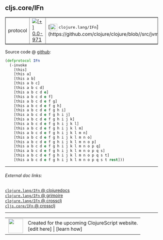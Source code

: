 ## cljs.core/IFn



 <table border="1">
<tr>
<td>protocol</td>
<td><a href="https://github.com/cljsinfo/cljs-api-docs/tree/0.0-971"><img valign="middle" alt="[+] 0.0-971" title="Added in 0.0-971" src="https://img.shields.io/badge/+-0.0--971-lightgrey.svg"></a> </td>
<td>
[<img height="24px" valign="middle" src="http://i.imgur.com/1GjPKvB.png"> <samp>clojure.lang/IFn</samp>](https://github.com/clojure/clojure/blob//src/jvm/clojure/lang/IFn.java)
</td>
</tr>
</table>









Source code @ [github](https://github.com/clojure/clojurescript/blob/r1895/src/cljs/cljs/core.cljs#L176-L198):

```clj
(defprotocol IFn
  (-invoke
    [this]
    [this a]
    [this a b]
    [this a b c]
    [this a b c d]
    [this a b c d e]
    [this a b c d e f]
    [this a b c d e f g]
    [this a b c d e f g h]
    [this a b c d e f g h i]
    [this a b c d e f g h i j]
    [this a b c d e f g h i j k]
    [this a b c d e f g h i j k l]
    [this a b c d e f g h i j k l m]
    [this a b c d e f g h i j k l m n]
    [this a b c d e f g h i j k l m n o]
    [this a b c d e f g h i j k l m n o p]
    [this a b c d e f g h i j k l m n o p q]
    [this a b c d e f g h i j k l m n o p q s]
    [this a b c d e f g h i j k l m n o p q s t]
    [this a b c d e f g h i j k l m n o p q s t rest]))
```

<!--
Repo - tag - source tree - lines:

 <pre>
clojurescript @ r1895
└── src
    └── cljs
        └── cljs
            └── <ins>[core.cljs:176-198](https://github.com/clojure/clojurescript/blob/r1895/src/cljs/cljs/core.cljs#L176-L198)</ins>
</pre>

-->

---



###### External doc links:

[`clojure.lang/IFn` @ clojuredocs](http://clojuredocs.org/clojure.lang/IFn)<br>
[`clojure.lang/IFn` @ grimoire](http://conj.io/store/v1/org.clojure/clojure/1.7.0-beta3/clj/clojure.lang/IFn/)<br>
[`clojure.lang/IFn` @ crossclj](http://crossclj.info/fun/clojure.lang/IFn.html)<br>
[`cljs.core/IFn` @ crossclj](http://crossclj.info/fun/cljs.core.cljs/IFn.html)<br>

---

 <table>
<tr><td>
<img valign="middle" align="right" width="48px" src="http://i.imgur.com/Hi20huC.png">
</td><td>
Created for the upcoming ClojureScript website.<br>
[edit here] | [learn how]
</td></tr></table>

[edit here]:https://github.com/cljsinfo/cljs-api-docs/blob/master/cljsdoc/cljs.core/IFn.cljsdoc
[learn how]:https://github.com/cljsinfo/cljs-api-docs/wiki/cljsdoc-files

<!--

This information was too distracting to show to readers, but I'll leave it
commented here since it is helpful to:

- pretty-print the data used to generate this document
- and show how to retrieve that data



The API data for this symbol:

```clj
{:ns "cljs.core",
 :name "IFn",
 :history [["+" "0.0-971"]],
 :type "protocol",
 :full-name-encode "cljs.core/IFn",
 :source {:code "(defprotocol IFn\n  (-invoke\n    [this]\n    [this a]\n    [this a b]\n    [this a b c]\n    [this a b c d]\n    [this a b c d e]\n    [this a b c d e f]\n    [this a b c d e f g]\n    [this a b c d e f g h]\n    [this a b c d e f g h i]\n    [this a b c d e f g h i j]\n    [this a b c d e f g h i j k]\n    [this a b c d e f g h i j k l]\n    [this a b c d e f g h i j k l m]\n    [this a b c d e f g h i j k l m n]\n    [this a b c d e f g h i j k l m n o]\n    [this a b c d e f g h i j k l m n o p]\n    [this a b c d e f g h i j k l m n o p q]\n    [this a b c d e f g h i j k l m n o p q s]\n    [this a b c d e f g h i j k l m n o p q s t]\n    [this a b c d e f g h i j k l m n o p q s t rest]))",
          :title "Source code",
          :repo "clojurescript",
          :tag "r1895",
          :filename "src/cljs/cljs/core.cljs",
          :lines [176 198]},
 :methods [{:name "-invoke",
            :signature ["[this]"
                        "[this a]"
                        "[this a b]"
                        "[this a b c]"
                        "[this a b c d]"
                        "[this a b c d e]"
                        "[this a b c d e f]"
                        "[this a b c d e f g]"
                        "[this a b c d e f g h]"
                        "[this a b c d e f g h i]"
                        "[this a b c d e f g h i j]"
                        "[this a b c d e f g h i j k]"
                        "[this a b c d e f g h i j k l]"
                        "[this a b c d e f g h i j k l m]"
                        "[this a b c d e f g h i j k l m n]"
                        "[this a b c d e f g h i j k l m n o]"
                        "[this a b c d e f g h i j k l m n o p]"
                        "[this a b c d e f g h i j k l m n o p q]"
                        "[this a b c d e f g h i j k l m n o p q s]"
                        "[this a b c d e f g h i j k l m n o p q s t]"
                        "[this a b c d e f g h i j k l m n o p q s t rest]"],
            :docstring nil}],
 :full-name "cljs.core/IFn",
 :clj-symbol "clojure.lang/IFn"}

```

Retrieve the API data for this symbol:

```clj
;; from Clojure REPL
(require '[clojure.edn :as edn])
(-> (slurp "https://raw.githubusercontent.com/cljsinfo/cljs-api-docs/catalog/cljs-api.edn")
    (edn/read-string)
    (get-in [:symbols "cljs.core/IFn"]))
```

-->
